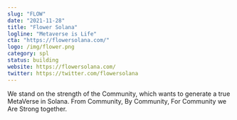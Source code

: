 ```yaml
---
slug: "FLOW"
date: "2021-11-28"
title: "Flower Solana"
logline: "Metaverse is Life"
cta: "https://flowersolana.com/"
logo: /img/flower.png
category: spl
status: building
website: https://flowersolana.com/
twitter: https://twitter.com/flowersolana
---
```

We stand on the strength of the Community, which wants to generate a true MetaVerse in Solana. From Community, By Community, For Community we Are Strong together.